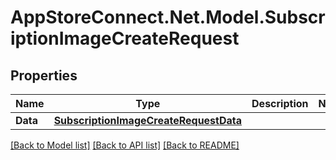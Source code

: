 # AppStoreConnect.Net.Model.SubscriptionImageCreateRequest

## Properties

Name | Type | Description | Notes
------------ | ------------- | ------------- | -------------
**Data** | [**SubscriptionImageCreateRequestData**](SubscriptionImageCreateRequestData.md) |  | 

[[Back to Model list]](../README.md#documentation-for-models) [[Back to API list]](../README.md#documentation-for-api-endpoints) [[Back to README]](../README.md)

